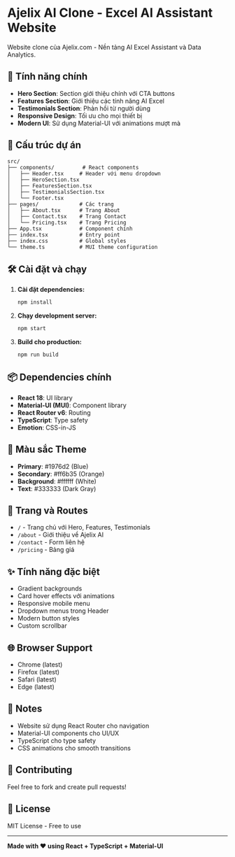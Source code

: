 # Ajelix AI Clone - Excel AI Assistant Website

Website clone của Ajelix.com - Nền tảng AI Excel Assistant và Data Analytics.

## 🚀 Tính năng chính

- **Hero Section**: Section giới thiệu chính với CTA buttons
- **Features Section**: Giới thiệu các tính năng AI Excel
- **Testimonials Section**: Phản hồi từ người dùng
- **Responsive Design**: Tối ưu cho mọi thiết bị
- **Modern UI**: Sử dụng Material-UI với animations mượt mà

## 📁 Cấu trúc dự án

```
src/
├── components/         # React components
│   ├── Header.tsx     # Header với menu dropdown
│   ├── HeroSection.tsx
│   ├── FeaturesSection.tsx
│   ├── TestimonialsSection.tsx
│   └── Footer.tsx
├── pages/             # Các trang
│   ├── About.tsx      # Trang About
│   ├── Contact.tsx    # Trang Contact
│   └── Pricing.tsx    # Trang Pricing
├── App.tsx            # Component chính
├── index.tsx          # Entry point
├── index.css          # Global styles
└── theme.ts           # MUI theme configuration
```

## 🛠️ Cài đặt và chạy

1. **Cài đặt dependencies:**
   ```bash
   npm install
   ```

2. **Chạy development server:**
   ```bash
   npm start
   ```

3. **Build cho production:**
   ```bash
   npm run build
   ```

## 📦 Dependencies chính

- **React 18**: UI library
- **Material-UI (MUI)**: Component library
- **React Router v6**: Routing
- **TypeScript**: Type safety
- **Emotion**: CSS-in-JS

## 🎨 Màu sắc Theme

- **Primary**: #1976d2 (Blue)
- **Secondary**: #ff6b35 (Orange)
- **Background**: #ffffff (White)
- **Text**: #333333 (Dark Gray)

## 📱 Trang và Routes

- `/` - Trang chủ với Hero, Features, Testimonials
- `/about` - Giới thiệu về Ajelix AI
- `/contact` - Form liên hệ
- `/pricing` - Bảng giá

## ✨ Tính năng đặc biệt

- Gradient backgrounds
- Card hover effects với animations
- Responsive mobile menu
- Dropdown menus trong Header
- Modern button styles
- Custom scrollbar

## 🌐 Browser Support

- Chrome (latest)
- Firefox (latest)
- Safari (latest)
- Edge (latest)

## 📝 Notes

- Website sử dụng React Router cho navigation
- Material-UI components cho UI/UX
- TypeScript cho type safety
- CSS animations cho smooth transitions

## 🤝 Contributing

Feel free to fork and create pull requests!

## 📄 License

MIT License - Free to use

---

**Made with ❤️ using React + TypeScript + Material-UI**